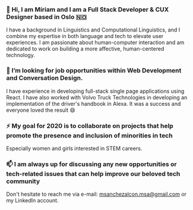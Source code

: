### 👋 Hi, I am Míriam and I am a Full Stack Developer & CUX Designer based in Oslo 🇳🇴
I have a background in Linguistics and Computational Linguistics, and I combine my expertise in both language and tech to elevate user experiences. I am passionate about human-computer interaction and am dedicated to work on building a more affective, human-centered technology.

### 💼 I’m looking for job opportunities within Web Development and Conversation Design.
I have experience in developing full-stack single page applications using React. I have also worked with Volvo Truck Technologies in developing an implementation of the driver's handbook in Alexa. It was a success and everyone loved the result 😄

### ⚡ My goal for 2020 is to collaborate on projects that help promote the presence and inclusion of minorities in tech
Especially women and girls interested in STEM careers.

### 📫 I am always up for discussing any new opportunities or tech-related issues that can help improve our beloved tech community
Don't hesitate to reach me via e-mail: msanchezalcon.msa@gmail.com or my LinkedIn account.

<!--
**msanchezalcon/msanchezalcon** is a ✨ _special_ ✨ repository because its `README.md` (this file) appears on your GitHub profile.


- 😄 Pronouns: ...
- ⚡ Fun fact: ...
-->
